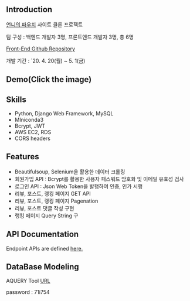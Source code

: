 ## Introduction
[언니의 파우치](https://www.unpa.me/) 사이트 클론 프로젝트<br>

팀 구성 : 백엔드 개발자 3명, 프론트엔드 개발자 3명, 총 6명

[Front-End Github Repository](https://github.com/wecode-bootcamp-korea/HyungPa-frontend)

개발 기간 : `20. 4. 20(월) ~ 5. 1(금) 
## Demo(Click the image)

## Skills
- Python, Django Web Framework, MySQL
- MIniconda3
- Bcrypt, JWT
- AWS EC2, RDS
- CORS headers

## Features
- Beautifulsoup, Selenium을 활용한 데이터 크롤링
- 회원가입 API : Bcrypt를 활용한 사용자 패스워드 암호화 및 이메일 유효성 검사
- 로그인 API : Json Web Token을 발행하여 인증, 인가 시행
- 리뷰, 포스트, 랭킹 페이지 GET API
- 리뷰, 포스트, 랭킹 페이지 Pagenation
- 리뷰, 포스트 댓글 작성 구현
- 랭킹 페이지 Query String 구

## API Documentation
Endpoint APIs are defined <a href="" target="_blank">here.</a>

## DataBase Modeling
AQUERY Tool [URL](https://aquerytool.com:443/aquerymain/index/?rurl=e9092e86-8a3d-4550-b702-42e08f259f18)

password : 71i754